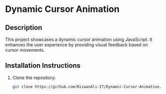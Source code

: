 # Dynamic Cursor Animation

## Description
This project showcases a dynamic cursor animation using JavaScript. It enhances the user experience by providing visual feedback based on cursor movements.

## Installation Instructions
1. Clone the repository:
   ```bash
   git clone https://github.com/RizwanAli-IT/Dynamic-Cursor-Animation.git
